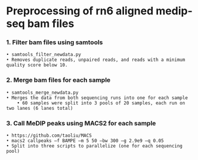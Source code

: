 # Preprocessing of rn6 aligned medip-seq bam files

### 1. Filter bam files using samtools 
    • samtools_filter_newdata.py
    • Removes duplicate reads, unpaired reads, and reads with a minimum quality score below 10.

### 2. Merge bam files for each sample 
    • samtools_merge_newdata.py
    • Merges the data from both sequencing runs into one for each sample 
        • 60 samples were split into 3 pools of 20 samples, each run on two lanes (6 lanes total)

### 3. Call MeDIP peaks using MACS2 for each sample
    • https://github.com/taoliu/MACS
    • macs2 callpeaks –f BAMPE –m 5 50 –bw 300 –g 2.9e9 –q 0.05
    • Split into three scripts to parallelize (one for each sequencing pool)
